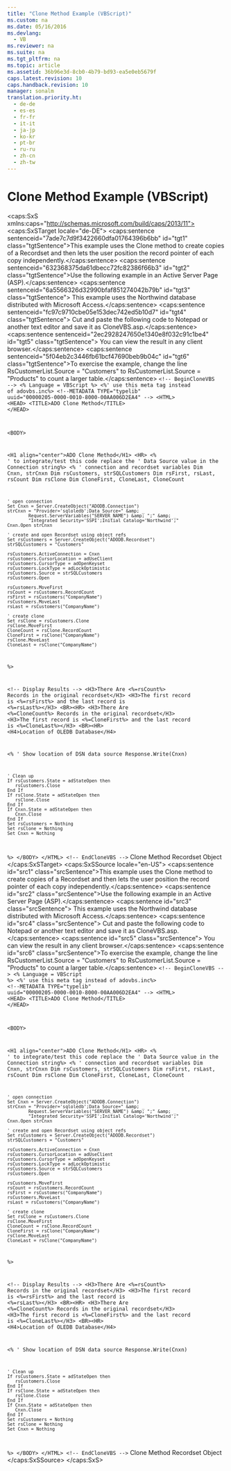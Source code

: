 ```yaml
---
title: "Clone Method Example (VBScript)"
ms.custom: na
ms.date: 05/16/2016
ms.devlang: 
  - VB
ms.reviewer: na
ms.suite: na
ms.tgt_pltfrm: na
ms.topic: article
ms.assetid: 36b96e3d-8cb0-4b79-bd93-ea5e0eb5679f
caps.latest.revision: 10
caps.handback.revision: 10
manager: sonalm
translation.priority.ht: 
  - de-de
  - es-es
  - fr-fr
  - it-it
  - ja-jp
  - ko-kr
  - pt-br
  - ru-ru
  - zh-cn
  - zh-tw
---
```

# Clone Method Example (VBScript)
<?xml version="1.0" encoding="utf-8"?>
<caps:SxS xmlns:caps="http://schemas.microsoft.com/build/caps/2013/11">
  <caps:SxSTarget locale="de-DE">
    <developerReferenceWithoutSyntaxDocument xsi:schemaLocation="http://ddue.schemas.microsoft.com/authoring/2003/5 http://dduestorage.blob.core.windows.net/ddueschema/developer.xsd" xmlns="http://ddue.schemas.microsoft.com/authoring/2003/5" xmlns:xlink="http://www.w3.org/1999/xlink" xmlns:xsi="http://www.w3.org/2001/XMLSchema-instance">
      <introduction>
        <para>
          <caps:sentence sentenceid="7ade7c7d9f3422660dfa01764396b6bb" id="tgt1" class="tgtSentence">This example uses the <legacyLink xlink:href="ad49265f-1c05-4271-9bbf-7c00010ac18c">Clone</legacyLink> method to create copies of a <legacyLink xlink:href="ede1415f-c3df-4cc5-a05b-2576b2b84b60">Recordset</legacyLink> and then lets the user position the record pointer of each copy independently.</caps:sentence>
        </para>
        <para>
          <caps:sentence sentenceid="632368375da61dbecc72fc82386f66b3" id="tgt2" class="tgtSentence">Use the following example in an Active Server Page (ASP).</caps:sentence>
          <caps:sentence sentenceid="6a5566326d32990bfaf851274042b79b" id="tgt3" class="tgtSentence"> This example uses the <legacyBold>Northwind</legacyBold> database distributed with Microsoft Access.</caps:sentence>
          <caps:sentence sentenceid="fc97c9710cbe05e153dec742ed5b10d7" id="tgt4" class="tgtSentence"> Cut and paste the following code to Notepad or another text editor and save it as CloneVBS.asp.</caps:sentence>
          <caps:sentence sentenceid="2ec2928247650e1340e8f032c91c1be4" id="tgt5" class="tgtSentence"> You can view the result in any client browser.</caps:sentence>
        </para>
        <para>
          <caps:sentence sentenceid="5f04eb2c3446fb61bcf47690beb9b04c" id="tgt6" class="tgtSentence">To exercise the example, change the line <codeInline>RsCustomerList.Source = "Customers"</codeInline> to <codeInline>RsCustomerList.Source = "Products"</codeInline> to count a larger table.</caps:sentence>
        </para>
        <code>&lt;!-- BeginCloneVBS --&gt;
&lt;% Language = VBScript %&gt;
&lt;%' use this meta tag instead of adovbs.inc%&gt;
&lt;!--METADATA TYPE="typelib" uuid="00000205-0000-0010-8000-00AA006D2EA4" --&gt;
&lt;HTML&gt;
&lt;HEAD&gt;
&lt;TITLE&gt;ADO Clone Method&lt;/TITLE&gt;
&lt;/HEAD&gt;

&lt;BODY&gt;

&lt;H1 align="center"&gt;ADO Clone Method&lt;/H1&gt;
&lt;HR&gt;
&lt;% ' to integrate/test this code replace the 
   ' Data Source value in the Connection string%&gt;
&lt;% 
    ' connection and recordset variables
    Dim Cnxn, strCnxn
    Dim rsCustomers, strSQLCustomers
    Dim rsFirst, rsLast, rsCount
    Dim rsClone
    Dim CloneFirst, CloneLast, CloneCount

    ' open connection
    Set Cnxn = Server.CreateObject("ADODB.Connection")
    strCnxn = "Provider='sqloledb';Data Source=" &amp; _
            Request.ServerVariables("SERVER_NAME") &amp; ";" &amp; _
            "Integrated Security='SSPI';Initial Catalog='Northwind';"
    Cnxn.Open strCnxn
        
    ' create and open Recordset using object refs
    Set rsCustomers = Server.CreateObject("ADODB.Recordset")
    strSQLCustomers = "Customers"
    
    rsCustomers.ActiveConnection = Cnxn
    rsCustomers.CursorLocation = adUseClient
    rsCustomers.CursorType = adOpenKeyset
    rsCustomers.LockType = adLockOptimistic
    rsCustomers.Source = strSQLCustomers
    rsCustomers.Open

    rsCustomers.MoveFirst
    rsCount = rsCustomers.RecordCount
    rsFirst = rsCustomers("CompanyName")
    rsCustomers.MoveLast
    rsLast = rsCustomers("CompanyName")

    ' create clone
    Set rsClone = rsCustomers.Clone
    rsClone.MoveFirst
    CloneCount = rsClone.RecordCount
    CloneFirst = rsClone("CompanyName")
    rsClone.MoveLast
    CloneLast = rsClone("CompanyName")
%&gt;

&lt;!-- Display Results --&gt;
&lt;H3&gt;There Are &lt;%=rsCount%&gt; Records in the original recordset&lt;/H3&gt;
&lt;H3&gt;The first record is &lt;%=rsFirst%&gt; and the last record is &lt;%=rsLast%&gt;&lt;/H3&gt;
&lt;BR&gt;&lt;HR&gt;
&lt;H3&gt;There Are &lt;%=CloneCount%&gt; Records in the original recordset&lt;/H3&gt;
&lt;H3&gt;The first record is &lt;%=CloneFirst%&gt; and the last record is &lt;%=CloneLast%&gt;&lt;/H3&gt;
&lt;BR&gt;&lt;HR&gt;
&lt;H4&gt;Location of OLEDB Database&lt;/H4&gt;

&lt;%
    ' Show location of DSN data source
    Response.Write(Cnxn)

    ' Clean up
    If rsCustomers.State = adStateOpen then
       rsCustomers.Close
    End If
    If rsClone.State = adStateOpen then
       rsClone.Close
    End If
    If Cnxn.State = adStateOpen then
       Cnxn.Close
    End If
    Set rsCustomers = Nothing
    Set rsClone = Nothing
    Set Cnxn = Nothing
%&gt;
&lt;/BODY&gt;
&lt;/HTML&gt;
&lt;!-- EndCloneVBS --&gt;</code>
      </introduction>
      <relatedTopics>
        <link xlink:href="ad49265f-1c05-4271-9bbf-7c00010ac18c">Clone Method</link>
        <link xlink:href="ede1415f-c3df-4cc5-a05b-2576b2b84b60">Recordset Object</link>
      </relatedTopics>
    </developerReferenceWithoutSyntaxDocument>
  </caps:SxSTarget>
  <caps:SxSSource locale="en-US">
    <developerReferenceWithoutSyntaxDocument xsi:schemaLocation="http://ddue.schemas.microsoft.com/authoring/2003/5 http://dduestorage.blob.core.windows.net/ddueschema/developer.xsd" xmlns="http://ddue.schemas.microsoft.com/authoring/2003/5" xmlns:xlink="http://www.w3.org/1999/xlink" xmlns:xsi="http://www.w3.org/2001/XMLSchema-instance">
      <introduction>
        <para>
          <caps:sentence id="src1" class="srcSentence">This example uses the <legacyLink xlink:href="ad49265f-1c05-4271-9bbf-7c00010ac18c">Clone</legacyLink> method to create copies of a <legacyLink xlink:href="ede1415f-c3df-4cc5-a05b-2576b2b84b60">Recordset</legacyLink> and then lets the user position the record pointer of each copy independently.</caps:sentence>
        </para>
        <para>
          <caps:sentence id="src2" class="srcSentence">Use the following example in an Active Server Page (ASP).</caps:sentence>
          <caps:sentence id="src3" class="srcSentence"> This example uses the <legacyBold>Northwind</legacyBold> database distributed with Microsoft Access.</caps:sentence>
          <caps:sentence id="src4" class="srcSentence"> Cut and paste the following code to Notepad or another text editor and save it as CloneVBS.asp.</caps:sentence>
          <caps:sentence id="src5" class="srcSentence"> You can view the result in any client browser.</caps:sentence>
        </para>
        <para>
          <caps:sentence id="src6" class="srcSentence">To exercise the example, change the line <codeInline>RsCustomerList.Source = "Customers"</codeInline> to <codeInline>RsCustomerList.Source = "Products"</codeInline> to count a larger table.</caps:sentence>
        </para>
        <code>&lt;!-- BeginCloneVBS --&gt;
&lt;% Language = VBScript %&gt;
&lt;%' use this meta tag instead of adovbs.inc%&gt;
&lt;!--METADATA TYPE="typelib" uuid="00000205-0000-0010-8000-00AA006D2EA4" --&gt;
&lt;HTML&gt;
&lt;HEAD&gt;
&lt;TITLE&gt;ADO Clone Method&lt;/TITLE&gt;
&lt;/HEAD&gt;

&lt;BODY&gt;

&lt;H1 align="center"&gt;ADO Clone Method&lt;/H1&gt;
&lt;HR&gt;
&lt;% ' to integrate/test this code replace the 
   ' Data Source value in the Connection string%&gt;
&lt;% 
    ' connection and recordset variables
    Dim Cnxn, strCnxn
    Dim rsCustomers, strSQLCustomers
    Dim rsFirst, rsLast, rsCount
    Dim rsClone
    Dim CloneFirst, CloneLast, CloneCount

    ' open connection
    Set Cnxn = Server.CreateObject("ADODB.Connection")
    strCnxn = "Provider='sqloledb';Data Source=" &amp; _
            Request.ServerVariables("SERVER_NAME") &amp; ";" &amp; _
            "Integrated Security='SSPI';Initial Catalog='Northwind';"
    Cnxn.Open strCnxn
        
    ' create and open Recordset using object refs
    Set rsCustomers = Server.CreateObject("ADODB.Recordset")
    strSQLCustomers = "Customers"
    
    rsCustomers.ActiveConnection = Cnxn
    rsCustomers.CursorLocation = adUseClient
    rsCustomers.CursorType = adOpenKeyset
    rsCustomers.LockType = adLockOptimistic
    rsCustomers.Source = strSQLCustomers
    rsCustomers.Open

    rsCustomers.MoveFirst
    rsCount = rsCustomers.RecordCount
    rsFirst = rsCustomers("CompanyName")
    rsCustomers.MoveLast
    rsLast = rsCustomers("CompanyName")

    ' create clone
    Set rsClone = rsCustomers.Clone
    rsClone.MoveFirst
    CloneCount = rsClone.RecordCount
    CloneFirst = rsClone("CompanyName")
    rsClone.MoveLast
    CloneLast = rsClone("CompanyName")
%&gt;

&lt;!-- Display Results --&gt;
&lt;H3&gt;There Are &lt;%=rsCount%&gt; Records in the original recordset&lt;/H3&gt;
&lt;H3&gt;The first record is &lt;%=rsFirst%&gt; and the last record is &lt;%=rsLast%&gt;&lt;/H3&gt;
&lt;BR&gt;&lt;HR&gt;
&lt;H3&gt;There Are &lt;%=CloneCount%&gt; Records in the original recordset&lt;/H3&gt;
&lt;H3&gt;The first record is &lt;%=CloneFirst%&gt; and the last record is &lt;%=CloneLast%&gt;&lt;/H3&gt;
&lt;BR&gt;&lt;HR&gt;
&lt;H4&gt;Location of OLEDB Database&lt;/H4&gt;

&lt;%
    ' Show location of DSN data source
    Response.Write(Cnxn)

    ' Clean up
    If rsCustomers.State = adStateOpen then
       rsCustomers.Close
    End If
    If rsClone.State = adStateOpen then
       rsClone.Close
    End If
    If Cnxn.State = adStateOpen then
       Cnxn.Close
    End If
    Set rsCustomers = Nothing
    Set rsClone = Nothing
    Set Cnxn = Nothing
%&gt;
&lt;/BODY&gt;
&lt;/HTML&gt;
&lt;!-- EndCloneVBS --&gt;</code>
      </introduction>
      <relatedTopics>
        <link xlink:href="ad49265f-1c05-4271-9bbf-7c00010ac18c">Clone Method</link>
        <link xlink:href="ede1415f-c3df-4cc5-a05b-2576b2b84b60">Recordset Object</link>
      </relatedTopics>
    </developerReferenceWithoutSyntaxDocument>
  </caps:SxSSource>
</caps:SxS>
